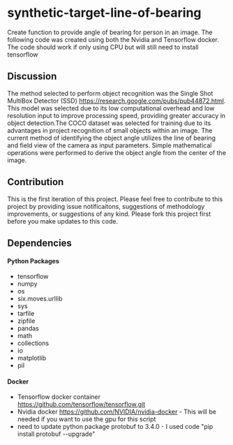 # synthetic-target-line-of-bearing

Create function to provide angle of bearing for person in an image. The following code was created using both the Nvidia and Tensorflow docker. The code should work if only using CPU but will still need to install tensorflow

## Discussion
The method selected to perform object recognition was the Single Shot MultiBox Detector (SSD) https://research.google.com/pubs/pub44872.html. This model was selected due to its low computational overhead and low resolution input to improve processing speed, providing greater accuracy in object detection.The COCO dataset was selected for training due to its advantages in project recognition of small objects within an image. The current method of identifying the object angle utilizes the line of bearing and field view of the camera as input parameters. Simple mathematical operations were performed to derive the object angle from the center of the image.

## Contribution
This is the first iteration of this project. Please feel free to contribute to this project by providing issue notificaitons, suggestions of methodology improvements, or suggestions of any kind. Please fork this project first before you make updates to this code. 

## Dependencies

#### Python Packages

* tensorflow
* numpy 
* os
* six.moves.urllib
* sys
* tarfile
* zipfile
* pandas
* math
* collections
* io
* matplotlib
* pil

#### Docker

* Tensorflow docker container https://github.com/tensorflow/tensorflow.git
* Nvidia docker https://github.com/NVIDIA/nvidia-docker
        - This will be needed if you want to use the gpu for this script
* need to update python package protobuf to 3.4.0 - I used code "pip install protobuf --upgrade"  


